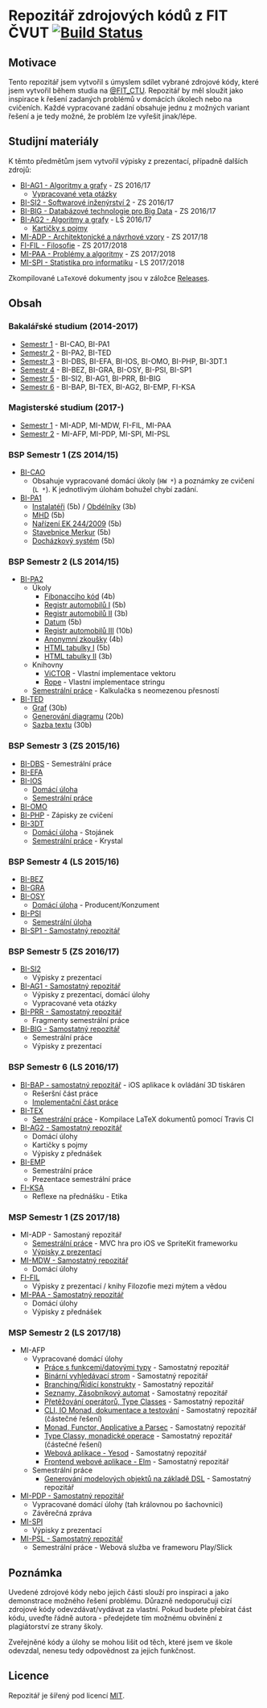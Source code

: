 # Repozitář zdrojových kódů z FIT ČVUT [![Build Status](https://travis-ci.org/josefdolezal/fit-cvut.svg?branch=master)](https://travis-ci.org/josefdolezal/fit-cvut)
## Motivace
Tento repozitář jsem vytvořil s úmyslem sdílet vybrané zdrojové kódy, které jsem vytvořil během studia na [@FIT_CTU](https://twitter.com/FIT_CTU). Repozitář by měl sloužit jako inspirace k řešení zadaných problémů v domácích úkolech nebo na cvičeních. Každé vypracované zadání obsahuje jednu z možných variant řešení a je tedy možné, že problém lze vyřešit jinak/lépe.

## Studijní materiály
K těmto předmětům jsem vytvořil výpisky z prezentací, případně dalších zdrojů:

* [BI-AG1 - Algoritmy a grafy](https://github.com/josefdolezal/fit-bi-ag1/tree/master/notes) - ZS 2016/17
  * [Vypracované veta otázky](https://github.com/josefdolezal/fit-bi-ag1/tree/master/veta-questions)
* [BI-SI2 - Softwarové inženýrství 2](BI-SI2/notes) - ZS 2016/17
* [BI-BIG -  Databázové technologie pro Big Data](https://github.com/josefdolezal/fit-bi-big) - ZS 2016/17
* [BI-AG2 - Algoritmy a grafy](https://github.com/josefdolezal/fit-bi-ag2/tree/master/notes) - LS 2016/17
  * [Kartičky s pojmy](https://github.com/josefdolezal/fit-bi-ag2/tree/master/cards)
* [MI-ADP - Architektonické a návrhové vzory](MI-ADP) - ZS 2017/18
* [FI-FIL - Filosofie](FI-FIL) - ZS 2017/2018
* [MI-PAA - Problémy a algoritmy](https://github.com/josefdolezal/fit-mi-paa/tree/master/notes) - ZS 2017/2018
* [MI-SPI - Statistika pro informatiku](MI-SPI) - LS 2017/2018

Zkompilované `LaTeX`ové dokumenty jsou v záložce [Releases](https://github.com/josefdolezal/fit-cvut/releases).

## Obsah

### Bakalářské studium (2014-2017)
* [Semestr 1](#bsp-semestr-1-zs-201415) - BI-CAO, BI-PA1
* [Semestr 2](#bsp-semestr-2-ls-201415) - BI-PA2, BI-TED
* [Semestr 3](#bsp-semestr-3-zs-201516) - BI-DBS, BI-EFA, BI-IOS, BI-OMO, BI-PHP, BI-3DT.1
* [Semestr 4](#bsp-semestr-4-ls-201516) - BI-BEZ, BI-GRA, BI-OSY, BI-PSI, BI-SP1
* [Semestr 5](#bsp-semestr-5-zs-201617) - BI-SI2, BI-AG1, BI-PRR, BI-BIG
* [Semestr 6](#bsp-semestr-6-ls-201617) - BI-BAP, BI-TEX, BI-AG2, BI-EMP, FI-KSA

### Magisterské studium (2017-)
* [Semestr 1](#msp-semestr-1-zs-201718) - MI-ADP, MI-MDW, FI-FIL, MI-PAA
* [Semestr 2](#msp-semestr-2-ls-201718) - MI-AFP, MI-PDP, MI-SPI, MI-PSL

### BSP Semestr 1 (ZS 2014/15)
* [BI-CAO](BI-CAO/)
  * Obsahuje vypracované domácí úkoly (`HW *`) a poznámky ze cvičení (`L *`). K jednotlivým úlohám bohužel chybí zadání.
* [BI-PA1](BI-PA1/)
  * [Instalatéři](BI-PA1/assignment%201_1/) (5b) / [Obdélníky](BI-PA1/assignment%201_2/) (3b)
  * [MHD](BI-PA1/assignment%202_1/) (5b)
  * [Nařízení EK 244/2009](BI-PA1/assignment%203_1/) (5b)
  * [Stavebnice Merkur](BI-PA1/assignment%204_1/) (5b)
  * [Docházkový systém](BI-PA1/assignment%205_1/) (5b)

### BSP Semestr 2 (LS 2014/15)
* [BI-PA2](BI-PA2/)
  * Úkoly
    * [Fibonacciho kód](BI-PA2/Assignments/assignment%201_2/) (4b)
    * [Registr automobilů I](BI-PA2/Assignments/assignment%202_1/) (5b)
    * [Registr automobilů II](BI-PA2/Assignments/assignment%202_2/) (3b)
    * [Datum](BI-PA2/Assignments/assignment%203_2/) (5b)
    * [Registr automobilů III](BI-PA2/Assignments/assignment%204_1/) (10b)
    * [Anonymní zkoušky](BI-PA2/Assignments/assignment%205_2/) (4b)
    * [HTML tabulky I](BI-PA2/Assignments/assignment%206_1/) (5b)
    * [HTML tabulky II](BI-PA2/Assignments/assignment%206_2/) (3b)
  * Knihovny
    * [ViCTOR](BI-PA2/Libs/Victor%20-%20Vector%20Improved) - Vlastní implementace vektoru
    * [Rope](BI-PA2/Libs/Rope%20-%20String%20Extended) - Vlastní implementace stringu
  * [Semestrální práce](BI-PA2/Semester%20Project/) - Kalkulačka s neomezenou přesností
* [BI-TED](BI-TED/)
  * [Graf](BI-TED/assignment%201) (30b)
  * [Generování diagramu](BI-TED/assignment%202) (20b)
  * [Sazba textu](BI-TED/assignment%203) (30b)

### BSP Semestr 3 (ZS 2015/16)
* [BI-DBS](BI-DBS) - Semestrální práce
* [BI-EFA](BI-EFA)
* [BI-IOS](BI-IOS)
  * [Domácí úloha](BI-IOS/assignments/assignment-1)
  * [Semestrální práce](BI-IOS/semester-project)
* [BI-OMO](BI-OMO)
* [BI-PHP](BI-PHP) - Zápisky ze cvičení
* [BI-3DT](BI-3DT.1)
  * [Domácí úloha](BI-3DT.1/assignment-1) - Stojánek
  * [Semestrální práce](BI-3DT.1/semester-project) - Krystal

### BSP Semestr 4 (LS 2015/16)
* [BI-BEZ](BI-BEZ)
* [BI-GRA](BI-GRA)
* [BI-OSY](BI-OSY)
  * [Domácí úloha](BI-OSY/assignment-01) - Producent/Konzument
* [BI-PSI](BI-PSI)
  * [Semestrální úloha](BI-PSI/assignment-01)
* [BI-SP1 - Samostatný repozitář](https://github.com/josefdolezal/fit-bi-sp1)

### BSP Semestr 5 (ZS 2016/17)
* [BI-SI2](BI-SI2)
  * Výpisky z prezentací
* [BI-AG1 - Samostatný repozitář](https://github.com/josefdolezal/fit-bi-ag1)
  * Výpisky z prezentací, domácí úlohy
  * Vypracované veta otázky
* [BI-PRR - Samostatný repozitář](https://github.com/josefdolezal/fit-bi-prr)
  * Fragmenty semestrální práce
* [BI-BIG - Samostatný repozitář](https://github.com/josefdolezal/fit-bi-big)
  * Semestrální práce
  * Výpisky z prezentací

### BSP Semestr 6 (LS 2016/17)
* [BI-BAP - samostatný repozitář](https://github.com/josefdolezal/fit-bi-bap) - iOS aplikace k ovládání 3D tiskáren
  * Rešeršní část práce
  * [Implementační část práce](https://github.com/3DprintFIT/octoprint-ios-client)
* [BI-TEX](BI-TEX)
  * [Semestrální práce](BI-TEX/bi-tex.tex) - Kompilace LaTeX dokumentů pomocí Travis CI
* [BI-AG2 - Samostatný repozitář](https://github.com/josefdolezal/fit-bi-ag2)
  * Domácí úlohy
  * Kartičky s pojmy
  * Výpisky z přednášek
* [BI-EMP](BI-EMP)
  * Semestrální práce
  * Prezentace semestrální práce
* [FI-KSA](FI-KSA)
  * Reflexe na přednášku - Etika

### MSP Semestr 1 (ZS 2017/18)
* MI-ADP - Samostaný repozitář
  * [Semestrální práce](https://github.com/josefdolezal/fit-mi-adp) - MVC hra pro iOS ve SpriteKit frameworku
  * [Výpisky z prezentací](MI-ADP)
* [MI-MDW - Samostatný repozitář](https://github.com/josefdolezal/fit-mi-mdw)
  * Domácí úlohy
* [FI-FIL](FI-FIL)
  * Výpisky z prezentací / knihy Filozofie mezi mýtem a vědou
* [MI-PAA - Samostatný repozitář](https://github.com/josefdolezal/fit-mi-paa)
  * Domácí úlohy
  * Výpisky z přednášek

### MSP Semestr 2 (LS 2017/18)
* MI-AFP
  * Vypracované domácí úlohy
    * [Práce s funkcemi/datovými typy](https://github.com/josefdolezal/fit-mi-afp-assignment-01) - Samostatný repozitář
    * [Binární vyhledávací strom](https://github.com/josefdolezal/fit-mi-afp-assignment-02) - Samostatný repozitář
    * [Branching/Řídící konstrukty](https://github.com/josefdolezal/fit-mi-afp-assignment-03) - Samostatný repozitář
    * [Seznamy, Zásobníkový automat](https://github.com/josefdolezal/fit-mi-afp-assignment-04) - Samostatný repozitář
    * [Přetěžování operátorů, Type Classes](https://github.com/josefdolezal/fit-mi-afp-assignment-05) - Samostatný repozitář
    * [CLI, IO Monad, dokumentace a testování](https://github.com/josefdolezal/fit-mi-afp-assignment-06) - Samostatný repozitář (částečné řešení)
    * [Monad, Functor, Applicative a Parsec](https://github.com/josefdolezal/fit-mi-afp-assignment-07) - Samostatný repozitář
    * [Type Classy, monadické operace](https://github.com/josefdolezal/fit-mi-afp-assignment-08) - Samostatný repozitář (částečné řešení)
    * [Webová aplikace - Yesod](https://github.com/josefdolezal/fit-mi-afp-assignment-09) - Samostatný repozitář
    * [Frontend webové aplikace - Elm](https://github.com/josefdolezal/fit-mi-afp-assignment-10) - Samostatný repozitář
  * Semestrální práce
    * [Generování modelových objektů na základě DSL](https://github.com/josefdolezal/mahele) - Samostatný repozitář
* [MI-PDP - Samostatný repozitář](https://github.com/josefdolezal/fit-mi-pdp)
  * Vypracované domácí úlohy (tah královnou po šachovnici)
  * Závěrečná zpráva
* [MI-SPI](MI-SPI)
  * Vẏpisky z prezentací
* [MI-PSL - Samostatný repozitář](https://github.com/josefdolezal/hostcasts/tree/scala-implementation)
  * Semestrální práce - Webová služba ve frameworu Play/Slick


## Poznámka
Uvedené zdrojové kódy nebo jejich části slouží pro inspiraci a jako demonstrace možného řešení problému.
Důrazně nedoporučuji cizí zdrojové kódy odevzdávat/vydávat za vlastní.
Pokud budete přebírat část kódu, uveďte řádně autora - předejdete tím možnému obvinění z plagiátorství ze strany školy.

Zveřejněné kódy a úlohy se mohou lišit od těch, které jsem ve škole odevzdal, nenesu tedy odpovědnost za jejich funkčnost.

## Licence
Repozitář je šířený pod licencí [MIT](LICENSE).
